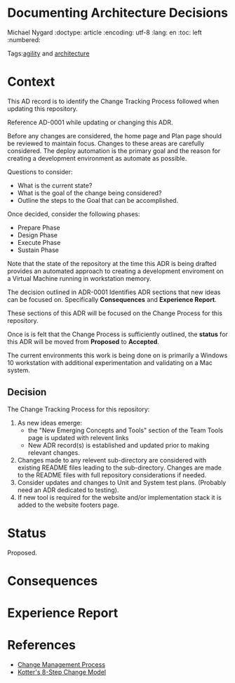 # Documenting Architecture Decisions
Michael Nygard
:doctype: article
:encoding: utf-8
:lang: en
:toc: left
:numbered:

Tags:[agility](http://thinkrelevance.com/blog/tags/agility) and [architecture](http://thinkrelevance.com/blog/tags/architecture)

# Context

This AD record is to identify the Change Tracking Process followed when updating this repository.

Reference AD-0001 while updating or changing this ADR.

Before any changes are considered, the home page and Plan page should be reviewed to maintain focus. Changes to these areas are carefully considered. The deploy automation is the primary goal and the reason for creating a development environment as automate as possible.

Questions to consider:
* What is the current state?
* What is the goal of the change being considered?
* Outline the steps to the Goal that can be accomplished.

Once decided, consider the following phases:
* Prepare Phase
* Design Phase
* Execute Phase
* Sustain Phase

Note that the state of the repository at the time this ADR is being drafted provides an automated approach to creating a development enviroment on a Virtual Machine running in workstation memory.

The decision outlined in ADR-0001 Identifies ADR sections that new ideas can be focused on. Specifically **Consequences** and **Experience Report**.

These sections of this ADR will be focused on the Change Process for this repository.

Once is is felt that the Change Process is sufficiently outlined, the **status** for this ADR will be moved from **Proposed** to **Accepted**.

The current environments this work is being done on is primarily a Windows 10 workstation with additional experimentation and validating on a Mac system.

## Decision

The Change Tracking Process for this repository:

1. As new ideas emerge:
    - the "New Emerging Concepts and Tools" section of the Team Tools page is updated with relevent links
    - New ADR record(s) is established and updated prior to making relevant changes.
2. Changes made to any relevent sub-directory are considered with existing README files leading to the sub-directory. Changes are made to the README files with full repository considerations if needed.
3. Consider updates and changes to Unit and System test plans. (Probably need an ADR dedicated to testing).
4. If new tool is required for the website and/or implementation stack it is added to the website footers page.

# Status
Proposed.

# Consequences


# Experience Report

# References
* [Change Management Process](https://www.educational-business-articles.com/change-management-process/) 
* [Kotter's 8-Step Change Model](https://www.mindtools.com/pages/article/newPPM_82.htm)

